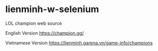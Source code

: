 # lienminh-w-selenium
LOL champion web source

English Version
https://champion.gg/

Vietnamese Version
https://lienminh.garena.vn/game-info/champions